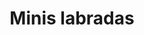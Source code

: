 ---
title: Minis labradas
date: 
draft: false

# descripcion
description : Argollitas pasandes en plata 925. Precio por par.

materials: Plata 925

color: 

dimensions: 4mm ancho y cm de alto

code: 01-11-0895

type: "Aros"

categories: []

price: $1.590,00

price_eftvo: $1.350,00

# Images
# first image will be shown in the product page
images:
  # - image: "images/path_to_image"
  # La ubicacion de las imagenes es imagenes/Aros/Aros.Argollas/01-11-0895-minis-labradas
  - image: "./images/aros/argollas/01-11-0895-minis-labradas_a.jpg"
  - image: "./images/aros/argollas/01-11-0895-minis-labradas_b.jpg"
  - image: "./images/aros/argollas/01-11-0895-minis-labradas_c.jpg"
---